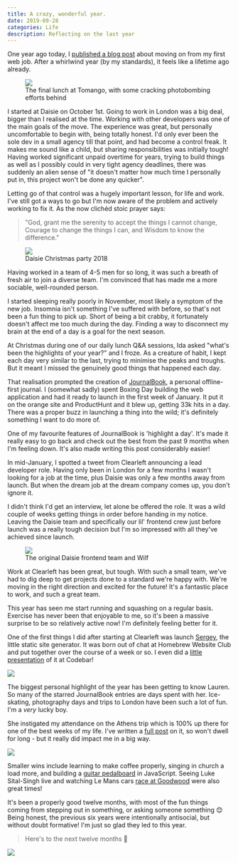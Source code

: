 ```yaml
---
title: A crazy, wonderful year.
date: 2019-09-28
categories: Life
description: Reflecting on the last year
---
```


One year ago today, I [published a blog post](/blog/moving-on/) about moving on from my first web job. After a whirlwind year (by my standards), it feels like a lifetime ago already.

<figure>
  <img src="/images/blog/crazy-year-5.jpg">
  <figcaption>The final lunch at Tomango, with some cracking photobombing efforts behind</figcaption>
</figure>

I started at Daisie on October 1st. Going to work in London was a big deal, bigger than I realised at the time. Working with other developers was one of the main goals of the move. The experience was great, but personally uncomfortable to begin with, being totally honest. I'd only ever been the sole dev in a small agency till that point, and had become a control freak. It makes me sound like a child, but sharing responsibilities was initially tough! Having worked significant unpaid overtime for years, trying to build things as well as I possibly could in very tight agency deadlines, there was suddenly an alien sense of "it doesn't matter how much time I personally put in, this project won't be done any quicker".

Letting go of that control was a hugely important lesson, for life and work. I've still got a ways to go but I'm now aware of the problem and actively working to fix it. As the now clichéd stoic prayer says:

> "God, grant me the serenity to accept the things I cannot change, Courage to change the things I can, and Wisdom to know the difference."

<figure>
  <img src="/images/blog/crazy-year-1.jpg">
  <figcaption>Daisie Christmas party 2018</figcaption>
</figure>

Having worked in a team of 4-5 men for so long, it was such a breath of fresh air to join a diverse team. I'm convinced that has made me a more sociable, well-rounded person.

I started sleeping really poorly in November, most likely a symptom of the new job. Insomnia isn't something I've suffered with before, so that's not been a fun thing to pick up. Short of being a bit crabby, it fortunately doesn't affect me too much during the day. Finding a way to disconnect my brain at the end of a day is a goal for the next season.

At Christmas during one of our daily lunch Q&A sessions, Ida asked "what's been the highlights of your year?" and I froze. As a creature of habit, I kept each day very similar to the last, trying to minimise the peaks and troughs. But it meant I missed the genuinely good things that happened each day.

That realisation prompted the creation of [JournalBook](https://journalbook.co.uk/), a personal offline-first journal. I (somewhat sadly) spent Boxing Day building the web application and had it ready to launch in the first week of January. It put it on the orange site and ProductHunt and it blew up, getting 33k hits in a day. There was a proper buzz in launching a thing into the wild; it's definitely something I want to do more of.

One of my favourite features of JournalBook is 'highlight a day'. It's made it really easy to go back and check out the best from the past 9 months when I'm feeling down. It's also made writing this post considerably easier!

In mid-January, I spotted a tweet from Clearleft announcing a lead developer role. Having only been in London for a few months I wasn't looking for a job at the time, plus Daisie was only a few months away from launch. But when the dream job at the dream company comes up, you don't ignore it.

I didn't think I'd get an interview, let alone be offered the role. It was a wild couple of weeks getting things in order before handing in my notice. Leaving the Daisie team and specifically our lil' frontend crew just before launch was a really tough decision but I'm so impressed with all they've achieved since launch.

<figure>
  <img src="/images/blog/crazy-year-2.jpg">
  <figcaption>The original Daisie frontend team and Wilf</figcaption>
</figure>

Work at Clearleft has been great, but tough. With such a small team, we've had to dig deep to get projects done to a standard we're happy with. We're moving in the right direction and excited for the future! It's a fantastic place to work, and such a great team.

This year has seen me start running and squashing on a regular basis. Exercise has never been that enjoyable to me, so it's been a massive surprise to be so relatively active now! I'm definitely feeling better for it.

One of the first things I did after starting at Clearleft was launch [Sergey](https://sergey.cool/), the little static site generator. It was born out of chat at Homebrew Website Club and put together over the course of a week or so. I even did a [little presentation](/blog/a-talk-at-codebar-brighton/) of it at Codebar!

![](/images/blog/talking-at-codebar.jpg)

The biggest personal highlight of the year has been getting to know Lauren. So many of the starred JournalBook entries are days spent with her. Ice-skating, photography days and trips to London have been such a lot of fun. I'm a _very_ lucky boy.

She instigated my attendance on the Athens trip which is 100% up there for one of the best weeks of my life. I've written a [full post](/blog/athens-2019/) on it, so won't dwell for long - but it really did impact me in a big way.

![](/blog/athens-2019/lauren-and-I-3.jpg)

Smaller wins include learning to make coffee properly, singing in church a load more, and building a [guitar pedalboard](/blog/pedalboard/) in JavaScript. Seeing Luke Sital-Singh live and watching Le Mans cars [race at Goodwood](https://photography.trysmudford.com/gallery/goodwood-77th-members-meeting/) were also great times!

It's been a properly good twelve months, with most of the fun things coming from stepping out in something, or asking someone something 😊 Being honest, the previous six years were intentionally antisocial, but without doubt formative! I'm just so glad they led to this year.

> Here's to the next twelve months 🙌

![](/images/blog/weeknotes-20-16.jpg)
